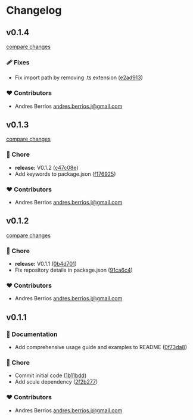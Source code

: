 # Changelog


## v0.1.4

[compare changes](https://github.com/andresberrios/nuxt-procedures/compare/v0.1.3...v0.1.4)

### 🩹 Fixes

- Fix import path by removing .ts extension ([e2ad913](https://github.com/andresberrios/nuxt-procedures/commit/e2ad913))

### ❤️ Contributors

- Andres Berrios <andres.berrios.j@gmail.com>

## v0.1.3

[compare changes](https://github.com/andresberrios/nuxt-procedures/compare/v0.1.2...v0.1.3)

### 🏡 Chore

- **release:** V0.1.2 ([c47c08e](https://github.com/andresberrios/nuxt-procedures/commit/c47c08e))
- Add keywords to package.json ([f176925](https://github.com/andresberrios/nuxt-procedures/commit/f176925))

### ❤️ Contributors

- Andres Berrios <andres.berrios.j@gmail.com>

## v0.1.2

[compare changes](https://github.com/andresberrios/nuxt-procedures/compare/v0.1.1...v0.1.2)

### 🏡 Chore

- **release:** V0.1.1 ([0b4d701](https://github.com/andresberrios/nuxt-procedures/commit/0b4d701))
- Fix repository details in package.json ([91ca6c4](https://github.com/andresberrios/nuxt-procedures/commit/91ca6c4))

### ❤️ Contributors

- Andres Berrios <andres.berrios.j@gmail.com>

## v0.1.1


### 📖 Documentation

- Add comprehensive usage guide and examples to README ([0f73da8](https://github.com/andresberrios/nuxt-procedures/commit/0f73da8))

### 🏡 Chore

- Commit initial code ([1b11bdd](https://github.com/andresberrios/nuxt-procedures/commit/1b11bdd))
- Add scule dependency ([2f2b277](https://github.com/andresberrios/nuxt-procedures/commit/2f2b277))

### ❤️ Contributors

- Andres Berrios <andres.berrios.j@gmail.com>


